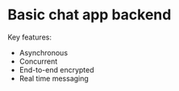 # Basic chat app backend
Key features:
- Asynchronous
- Concurrent
- End-to-end encrypted
- Real time messaging